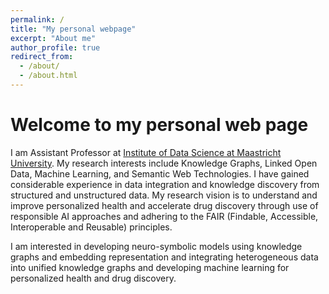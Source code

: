 ```yaml
---
permalink: /
title: "My personal webpage"
excerpt: "About me"
author_profile: true
redirect_from: 
  - /about/
  - /about.html
---
```





Welcome to my personal web page
======

I am Assistant Professor at [Institute of Data Science at Maastricht University](https://www.maastrichtuniversity.nl/research/institute-data-science). My research interests include Knowledge Graphs, Linked Open Data,  Machine Learning, and Semantic Web Technologies. I have gained  considerable experience in data integration and knowledge discovery from structured and unstructured data.
My research vision is to understand and improve personalized health and accelerate drug discovery through use of responsible AI approaches and adhering to the FAIR (Findable, Accessible, Interoperable and Reusable) principles.

I am interested in developing neuro-symbolic models using knowledge graphs and embedding representation and integrating heterogeneous data into unified knowledge graphs and developing machine learning for personalized health and drug discovery. 
